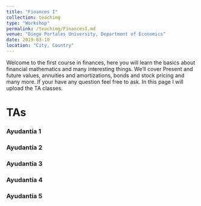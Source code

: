 ```yaml
---
title: "Finances I"
collection: teaching
type: "Workshop"
permalink: /teaching/FinancesI.md
venue: "Diego Portales University, Department of Economics"
date: 2019-03-10
location: "City, Country"
---
```










Welcome to the first course in finances, here you will learn the basics about financial mathematics and many interesting things. We’ll cover Present and future values, annuities and amortizations, bonds and stock pricing and many more. If your have any question feel free to ask. In this page I will upload the TA classes.

TAs
======

### Ayudantía 1


### Ayudantía 2

### Ayudantía 3

### Ayudantía 4

### Ayudantía 5
